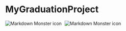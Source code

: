 # MyGraduationProject
<img src="GP Poster.png"
     alt="Markdown Monster icon"
     style="float: left; margin-right: 10px;" />

<img src="FinalProject.jpeg"
     alt="Markdown Monster icon"
     style="float: left; margin-right: 10px;" />
